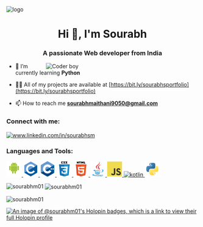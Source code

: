 ![logo](https://github.com/sourabhm01/sourabhm01/blob/main/I%E2%80%99m%20Sourabh.png)
<h1 align="center">Hi 👋, I'm Sourabh</h1>
<h3 align="center">A passionate Web developer from India</h3>
<img align="right" alt="Coder boy" width="400" src="https://gifdb.com/images/high/animated-chock-coding-c78f6elj32sfoi8q.gif">

- 🌱 I’m currently learning **Python**

- 👨‍💻 All of my projects are available at [https://bit.ly/sourabhsportfolio](https://bit.ly/sourabhsportfolio)

- 📫 How to reach me **sourabhmaithani9050@gmail.com**

<h3 align="left">Connect with me:</h3>
<p align="left">
<a href="https://linkedin.com/in/www.linkedin.com/in/sourabhsm" target="blank"><img align="center" src="https://raw.githubusercontent.com/rahuldkjain/github-profile-readme-generator/master/src/images/icons/Social/linked-in-alt.svg" alt="www.linkedin.com/in/sourabhsm" height="30" width="40" /></a>
</p>

<h3 align="left">Languages and Tools:</h3>
<p align="left"> <a href="https://developer.android.com" target="_blank" rel="noreferrer"> <img src="https://raw.githubusercontent.com/devicons/devicon/master/icons/android/android-original-wordmark.svg" alt="android" width="40" height="40"/> </a> <a href="https://www.cprogramming.com/" target="_blank" rel="noreferrer"> <img src="https://raw.githubusercontent.com/devicons/devicon/master/icons/c/c-original.svg" alt="c" width="40" height="40"/> </a> <a href="https://www.w3schools.com/cpp/" target="_blank" rel="noreferrer"> <img src="https://raw.githubusercontent.com/devicons/devicon/master/icons/cplusplus/cplusplus-original.svg" alt="cplusplus" width="40" height="40"/> </a> <a href="https://www.w3schools.com/css/" target="_blank" rel="noreferrer"> <img src="https://raw.githubusercontent.com/devicons/devicon/master/icons/css3/css3-original-wordmark.svg" alt="css3" width="40" height="40"/> </a> <a href="https://www.w3.org/html/" target="_blank" rel="noreferrer"> <img src="https://raw.githubusercontent.com/devicons/devicon/master/icons/html5/html5-original-wordmark.svg" alt="html5" width="40" height="40"/> </a> <a href="https://www.java.com" target="_blank" rel="noreferrer"> <img src="https://raw.githubusercontent.com/devicons/devicon/master/icons/java/java-original.svg" alt="java" width="40" height="40"/> </a> <a href="https://developer.mozilla.org/en-US/docs/Web/JavaScript" target="_blank" rel="noreferrer"> <img src="https://raw.githubusercontent.com/devicons/devicon/master/icons/javascript/javascript-original.svg" alt="javascript" width="40" height="40"/> </a> <a href="https://kotlinlang.org" target="_blank" rel="noreferrer"> <img src="https://www.vectorlogo.zone/logos/kotlinlang/kotlinlang-icon.svg" alt="kotlin" width="40" height="40"/> </a> <a href="https://www.python.org" target="_blank" rel="noreferrer"> <img src="https://raw.githubusercontent.com/devicons/devicon/master/icons/python/python-original.svg" alt="python" width="40" height="40"/> </a> </p>

<p><img align="left" src="https://github-readme-stats.vercel.app/api/top-langs?username=sourabhm01&show_icons=true&locale=en&layout=compact" alt="sourabhm01" /></p>

<p>&nbsp;<img align="center" src="https://github-readme-stats.vercel.app/api?username=sourabhm01&show_icons=true&locale=en" alt="sourabhm01" /></p>

<p><img align="center" src="https://github-readme-streak-stats.herokuapp.com/?user=sourabhm01&" alt="sourabhm01" /></p>

[![An image of @sourabhm01's Holopin badges, which is a link to view their full Holopin profile](https://holopin.me/sourabhm01)](https://holopin.io/@sourabhm01)
